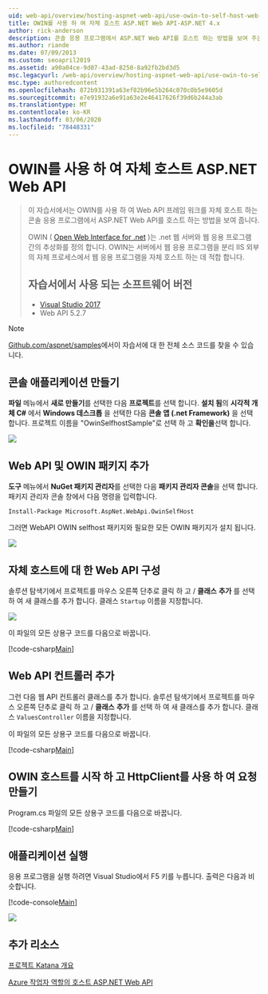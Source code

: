 ```yaml
---
uid: web-api/overview/hosting-aspnet-web-api/use-owin-to-self-host-web-api
title: OWIN를 사용 하 여 자체 호스트 ASP.NET Web API-ASP.NET 4.x
author: rick-anderson
description: 콘솔 응용 프로그램에서 ASP.NET Web API를 호스트 하는 방법을 보여 주는 코드를 보여 주는 자습서입니다.
ms.author: riande
ms.date: 07/09/2013
ms.custom: seoapril2019
ms.assetid: a90a04ce-9d07-43ad-8250-8a92fb2bd3d5
msc.legacyurl: /web-api/overview/hosting-aspnet-web-api/use-owin-to-self-host-web-api
msc.type: authoredcontent
ms.openlocfilehash: 872b931391a63ef82b96e5b264c070c0b5e9605d
ms.sourcegitcommit: e7e91932a6e91a63e2e46417626f39d6b244a3ab
ms.translationtype: MT
ms.contentlocale: ko-KR
ms.lasthandoff: 03/06/2020
ms.locfileid: "78448331"
---
```

# <a name="use-owin-to-self-host-aspnet-web-api"></a>OWIN를 사용 하 여 자체 호스트 ASP.NET Web API 

> 이 자습서에서는 OWIN를 사용 하 여 Web API 프레임 워크를 자체 호스트 하는 콘솔 응용 프로그램에서 ASP.NET Web API를 호스트 하는 방법을 보여 줍니다.
>
> OWIN ( [Open Web Interface for .net](http://owin.org) )는 .net 웹 서버와 웹 응용 프로그램 간의 추상화를 정의 합니다. OWIN는 서버에서 웹 응용 프로그램을 분리 IIS 외부의 자체 프로세스에서 웹 응용 프로그램을 자체 호스트 하는 데 적합 합니다.
>
> ## <a name="software-versions-used-in-the-tutorial"></a>자습서에서 사용 되는 소프트웨어 버전
>
>
> - [Visual Studio 2017](https://visualstudio.microsoft.com/downloads/) 
> - Web API 5.2.7

> [!NOTE]
> [Github.com/aspnet/samples](https://github.com/aspnet/samples/tree/master/samples/aspnet/WebApi/OwinSelfhostSample)에서이 자습서에 대 한 전체 소스 코드를 찾을 수 있습니다.

## <a name="create-a-console-application"></a>콘솔 애플리케이션 만들기

**파일** 메뉴에서 **새로 만들기**를 선택한 다음 **프로젝트**를 선택 합니다. **설치 됨**의 **시각적 개체 C#** 에서 **Windows 데스크톱** 을 선택한 다음 **콘솔 앱 (.net Framework)** 을 선택 합니다. 프로젝트 이름을 "OwinSelfhostSample"로 선택 하 고 **확인을**선택 합니다.

[![](use-owin-to-self-host-web-api/_static/image7.png)](use-owin-to-self-host-web-api/_static/image7.png)

## <a name="add-the-web-api-and-owin-packages"></a>Web API 및 OWIN 패키지 추가

**도구** 메뉴에서 **NuGet 패키지 관리자**를 선택한 다음 **패키지 관리자 콘솔**을 선택 합니다. 패키지 관리자 콘솔 창에서 다음 명령을 입력합니다.

`Install-Package Microsoft.AspNet.WebApi.OwinSelfHost`

그러면 WebAPI OWIN selfhost 패키지와 필요한 모든 OWIN 패키지가 설치 됩니다.

[![](use-owin-to-self-host-web-api/_static/image4.png)](use-owin-to-self-host-web-api/_static/image3.png)

## <a name="configure-web-api-for-self-host"></a>자체 호스트에 대 한 Web API 구성

솔루션 탐색기에서 프로젝트를 마우스 오른쪽 단추로 클릭 하 고 / **클래스** **추가** 를 선택 하 여 새 클래스를 추가 합니다. 클래스 `Startup` 이름을 지정합니다.

![](use-owin-to-self-host-web-api/_static/image5.png)

이 파일의 모든 상용구 코드를 다음으로 바꿉니다.

[!code-csharp[Main](use-owin-to-self-host-web-api/samples/sample1.cs)]

## <a name="add-a-web-api-controller"></a>Web API 컨트롤러 추가

그런 다음 웹 API 컨트롤러 클래스를 추가 합니다. 솔루션 탐색기에서 프로젝트를 마우스 오른쪽 단추로 클릭 하 고 / **클래스** **추가** 를 선택 하 여 새 클래스를 추가 합니다. 클래스 `ValuesController` 이름을 지정합니다.

이 파일의 모든 상용구 코드를 다음으로 바꿉니다.

[!code-csharp[Main](use-owin-to-self-host-web-api/samples/sample2.cs)]

## <a name="start-the-owin-host-and-make-a-request-with-httpclient"></a>OWIN 호스트를 시작 하 고 HttpClient를 사용 하 여 요청 만들기

Program.cs 파일의 모든 상용구 코드를 다음으로 바꿉니다.

[!code-csharp[Main](use-owin-to-self-host-web-api/samples/sample3.cs)]

## <a name="run-the-application"></a>애플리케이션 실행

응용 프로그램을 실행 하려면 Visual Studio에서 F5 키를 누릅니다. 출력은 다음과 비슷합니다.

[!code-console[Main](use-owin-to-self-host-web-api/samples/sample4.cmd)]

![](use-owin-to-self-host-web-api/_static/image6.png)

## <a name="additional-resources"></a>추가 리소스

[프로젝트 Katana 개요](../../../aspnet/overview/owin-and-katana/an-overview-of-project-katana.md)

[Azure 작업자 역할의 호스트 ASP.NET Web API](host-aspnet-web-api-in-an-azure-worker-role.md)
